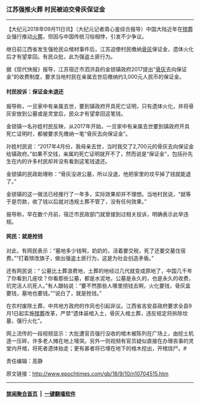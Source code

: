 ### 江苏强推火葬 村民被迫交骨灰保证金
------------------------

<p>【大纪元2018年09月11日讯】（大纪元记者周心鉴综合报导）中国大陆近年在<a href="http://www.epochtimes.com/gb/tag/%E6%AE%A1%E8%91%AC.html">殡葬</a>业强行推动<a href="http://www.epochtimes.com/gb/tag/%E7%81%AB%E8%91%AC.html">火葬</a>，但因与中国传统习俗相悖，引发不少争议。</p>
<p>继日前江西省发生强抢民众棺材事件后，江苏迫使村民缴纳<a href="http://www.epochtimes.com/gb/tag/%E9%AA%A8%E7%81%B0.html">骨灰</a>保证金，遗体火化后才有望拿回。有民众批，此为强盗土匪行为。</p>
<p>据《现代快报》报导，江苏宿迁市泗洪县的金锁镇政府2017提出“<a href="http://www.epochtimes.com/gb/tag/%E9%AA%A8%E7%81%B0.html">骨灰</a>去向保证金”的收费制度，要求当地村民在亲属去世后缴纳约3,000元人民币的保证金。</p>
<h4>村民投诉：保证金未退还</h4>
<p>报导称，一旦家中有亲属去世，要到镇政府开具死亡证明，只有遗体火化，并将骨灰安放到公墓或是灵堂后，民众才有望拿回这笔钱。</p>
<p>金锁镇一名孙姓村民反映，从2017年开始，一旦家中有亲属去世要到镇政府开具死亡证明时，都被要求先缴纳一笔“骨灰去向保证金”。</p>
<p>孙姓村民说：“2017年4月份，我母亲去世，当时我交了2,700元的骨灰去向保证金给镇政府。”如果不交钱，亲属的死亡证明就开不了，然而说是“保证金”，包括孙先生在内的许多村民却并没有看到这笔钱退还。</p>
<p>金锁镇的民政助理称：“骨灰没进公墓，所以没退，他把家里的坟平掉了钱就能退了。”</p>
<p>金锁镇的这一做法已经推行了一年多，实际效果却并不理想。当地村民说，“就等于是罚款，收了钱以后就对违规土葬不管了，没有任何效果。”</p>
<p>报导称，早在数个月前，宿迁市民政部门就曾接到过相关投诉，明确表示此举违规。</p>
<h4>网民：就是抢钱</h4>
<p>对此，有网民表示：“墓地多少钱啊，奶奶的，活着要交税，死了还要交墓住宿费。”“打着殡改旗子，做出强盗土匪行为，这是为社会创造矛盾。”</p>
<p>还有网民说：“ 公墓比土葬浪费地，土葬的地经过几代就变成原地了，中国几千年了你看到几座坟？你看那些公墓，都是水泥地，公墓是永久的，也是永久的收费，坑完活人坑死人。”有人跟帖说：“要不然那些人哪里捞钱去啊，火化要钱，骨灰盒要钱，墓地也要钱。”“说白了，就是抢钱。”</p>
<p>在农村废除土葬，中共地方政府的作风也引起非议。江西省吉安县政府要求全县9月1日起实施<a href="http://www.epochtimes.com/gb/tag/%E6%AE%A1%E8%91%AC.html">殡葬</a>改革，严禁“遗体装棺入土，骨灰入棺土葬，违反规定将拆除坟墓，强行火化”。</p>
<p>网上流传的一段视频显示：大批遭官员强行没收的棺木被陈列在广场上，由挖土机逐一压碎，许多老人摊在地上嚎哭。另外一则视频有官员疑似直接在办理丧事的灵堂内开棺，将死者遗体抬走；更有甚者将已埋在地下的棺木挖出，开棺烧尸。#</p>
<p>责任编辑：高静</p>

原文链接：http://www.epochtimes.com/gb/18/9/10/n10704515.htm


------------------------
#### [禁闻聚合首页](https://github.com/gfw-breaker/banned-news/blob/master/README.md) &nbsp;|&nbsp;  [一键翻墙软件](https://github.com/gfw-breaker/nogfw/blob/master/README.md)